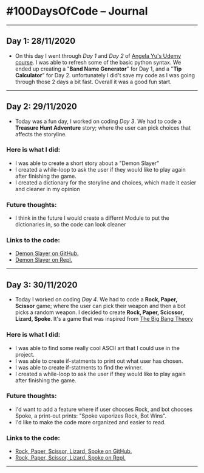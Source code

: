 # #100DaysOfCode – Journal
---

## Day 1: 28/11/2020
  * On this day I went through _Day 1_ and _Day 2_ of [Angela Yu's Udemy course](https://www.udemy.com/course/100-days-of-code/?couponCode=APPBREWERY).
  I was able to refresh some of the basic python syntax. We ended up creating a "**Band Name Generator**" for Day 1, and a "**Tip Calculator**" for Day 2.
  unfortunately I did't save my code as I was going through those 2 days a bit fast. Overall it was a good fun start.
  ---
  ## Day 2: 29/11/2020
  * Today was a fun day, I worked on coding _Day 3_. We had to code a **Treasure Hunt Adventure** story; where the user can pick choices that affects the storyline.
   ### Here is what I did:
   * I was able to create a short story about a "Demon Slayer"
   * I created a while-loop to ask the user if they would like to play again after finishing the game.
   * I created a dictionary for the storyline and choices, which made it easier and cleaner in my opinion

   ### Future thoughts:
   * I think in the future I would create a differnt Module to put the dictionaries in, so the code can look cleaner

   ### Links to the code:
   * [Demon Slayer on GitHub.](https://github.com/OsamaAlOlabi/demon-slayer-story)
   * [Demon Slayer on Repl.](https://repl.it/@OsamaAlOlabi/demon-slayer-story#main.py)
  
  ---
  ## Day 3: 30/11/2020
  * Today I worked on coding _Day 4_. We had to code a **Rock, Paper, Scissor** game; where the user can pick their weapon and then a bot picks a random weapon.
  I decided to create **Rock, Paper, Scicssor, Lizard, Spoke**. It's a game that was inspired from [The Big Bang Theory](https://www.imdb.com/title/tt0898266/)
   ### Here is what I did:
   * I was able to find some really cool ASCII art that I could use in the project.
   * I was able to create if-statments to print out what user has chosen.
   * I was able to create if-statments to find the winner.
   * I created a while-loop to ask the user if they would like to play again after finishing the game.

   ### Future thoughts:
   * I'd want to add a feature where if user  chooses Rock, and bot chooses Spoke, a print-out prints: "Spoke vaporizes Rock, Bot Wins".
   * I'd like to make the code more organized and easier to read.

   ### Links to the code:
   * [Rock, Paper, Scissor, Lizard, Spoke on GitHub.](https://github.com/OsamaAlOlabi/rock-paper-scissor-lizard-spoke)
   * [Rock, Paper, Scissor, Lizard, Spoke on Repl.](https://repl.it/@OsamaAlOlabi/rock-paper-scissor-lizard-spoke#main.py)
   ---
